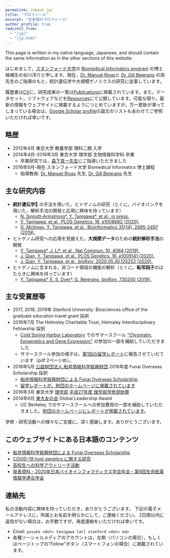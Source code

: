 ```yaml
---
permalink: /about_jp/
title: "プロフィール"
excerpt: "日本語のプロフィール"
author_profile: true
redirect_from:
  - "/jp/"
  - "/jp.html"
---
```


This page is written in my native language, Japanese, and should contain the same information as in the other sections of this website.

はじめまして，[スタンフォード大学](https://www.stanford.edu/)の [Biomedical Informatics program](https://med.stanford.edu/bmi.html) の博士候補生の谷川洋介と申します。現在，[Dr. Manuel Rivas](http://med.stanford.edu/rivaslab/)と [Dr. Gill Bejerano](http://bejerano.stanford.edu/) の両先生のご指導のもと，統計遺伝学や大規模ゲノミクスの研究に従事しています。

履歴書は[CV](/cv)に，研究成果の一覧は[Publications](/publications)に掲載されています。また，データセット，ソフトウェアなどを[Resources](/resources)にて公開しています。可能な限り，最新の情報をウェブサイトに掲載するようにつとめていますが，万一更新が滞ってしまっている場合は，[Google Scholar profile](https://scholar.google.com/citations?user=9hVh3nQAAAAJ)の論文のリストもあわせてご参照いただければ幸いです。

## 略歴

- 2012年4月  東京大学 教養学部 理科二類 入学
- 2014年4月-2016年3月  東京大学 理学部 生物情報科学科 卒業
  - 卒業研究では，[森下真一先生](https://mlab.cb.k.u-tokyo.ac.jp/)にご指導いただきました
- 2016年9月-現在  スタンフォード大学 Biomedical Informatics 博士課程
  - 指導教員: [Dr. Manuel Rivas](http://med.stanford.edu/rivaslab/) 先生, [Dr. Gill Bejerano](http://bejerano.stanford.edu/) 先生

## 主な研究内容

- **統計遺伝学** の手法を用いた，ヒトゲノムの研究（とくに，バイオバンクを用いた，解析手法の開発と応用に興味を持っています）
  - [N. Sinnott-Armstrong\*, Y. Tanigawa\*, et al., in press.](/publication/preprint-2019-06-05-biomarkers)
  - [Y. Tanigawa, et al., PLOS Genetics. 16, e1008682 (2020).](/publication/2020-05-05-ANGPTL7)
  - [G. McInnes, Y. Tanigawa, et al., Bioinformatics 35(14), 2495-2497 (2019).](/publication/2018-12-05-GBE)
- ヒトゲノム研究への応用を見据えた，**大規模データ**のための**統計解析手法**の開発
  - [Y. Tanigawa\*, J. Li\*, et al., Nat Commun. 10, 4064 (2019).](/publication/2019-09-06-DeGAs)
  - [J. Qian, Y. Tanigawa, et al., PLOS Genetics. 16, e1009141 (2020).](/publication/2020-10-23-snpnet)
  - [J. Qian, Y. Tanigawa, et al., bioRxiv, 2020.05.30.125252 (2020).](/publication/preprint-2020-05-30-SRRR)
- ヒトゲノムに含まれる，非コード領域の機能の解析（とくに，**転写因子**のはたらきに興味を持っています）
  - [Y. Tanigawa\*, E. S. Dyer\*, G. Bejerano, bioRxiv, 730200 (2019).](/publication/preprint-2019-08-20-whichtf)

## 主な受賞歴等

- 2017, 2018, 2019年  Stanford University. Biosciences office of the graduate education travel grant 採択
- 2016年7月  The Helmsley Charitable Trust, Helmsley Interdisciplinary Fellowship 採択
  - [Cold Spring Harbor Laboratory](https://www.cshl.edu/) でのサマースクール ["Chromatin, Epigenetics and Gene Expression"](https://meetings.cshl.edu/courses.aspx?course=C-GNX&year=16) の参加の一部を補助していただきました
  - サマースクール参加の様子は，[第1回の留学レポート](https://www.funaifoundation.jp/scholarship/201612tanigawayosuke.pdf)に報告させていだています（pdf 2ページめ）。
- 2016年5月  [公益財団法人 船井情報科学振興財団](https://www.funaifoundation.jp/index.html) 2016年度 Funai Overseas Scholarship 採択
  - [船井情報科学振興財団による Funai Overseas Scholarship](/posts/2020/06/FOS/)
  - [留学レポートが，財団のホームページに掲載されています](https://www.funaifoundation.jp/scholarship/grantee_tanigawa_yosuke.html)
- 2016年3月  東京大学 [理学部](https://www.s.u-tokyo.ac.jp/) [平成27年度 理学部学修奨励賞](https://www.s.u-tokyo.ac.jp/ja/awards/encouragement/H27.html)
- 2014年6月  [東大友の会](https://www.friendsofutokyo.org/) Global Leadership Award
  - UC Berkeley でのサマースクールへの参加費用の一部を補助していただきました。[財団のホームページにレポートが掲載されています](http://www.friendsofutokyo.org/summer-session-summer-english-language-studies-uc-berkeley/)。

学修・研究活動への様々なご支援に，深く感謝します。ありがとうございます。

## このウェブサイトにある日本語のコンテンツ

- [船井情報科学振興財団による Funai Overseas Scholarship](/posts/2020/06/FOS/)
- [COVID-19 host genetics に関する研究](/posts/2020/04/COVID-19-hg-jp/)
- [高校生への科学アウトリーチ活動](/posts/2020/08/outreach_jp/)
- [発表資料 - 2020年日本バイオインフォマティクス学会年会・第9回生命医薬情報学連合学会](/talks/2020-09-01-IIBMP2020)

## 連絡先

私の活動内容に興味を持っていただき，ありがとうございます。
下記の電子メールアドレスに，所属とお名前を明らかにして，ご連絡ください。
2日間以内に返信がない場合は，お手数ですが，再度連絡をいただければ幸いです。

- Email: `yosuke <dot> tanigawa [at] stanford <dot> edu`
- 各種ソーシャルメディアのアカウントは，左側（パソコンの場合），もしくはページトップの"Follow"ボタン（スマートフォンの場合）に掲載されています。
